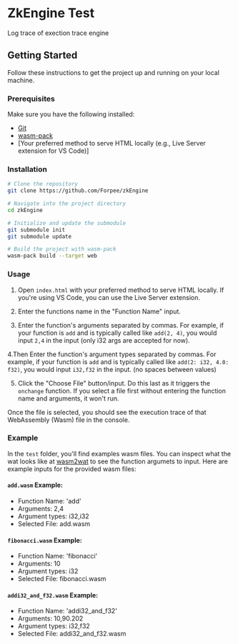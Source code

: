 # ZkEngine Test

Log trace of exection trace engine

## Getting Started

Follow these instructions to get the project up and running on your local machine.

### Prerequisites

Make sure you have the following installed:

- [Git](https://git-scm.com/)
- [wasm-pack](https://rustwasm.github.io/wasm-pack/)
- [Your preferred method to serve HTML locally (e.g., Live Server extension for VS Code)]

### Installation

```bash
# Clone the repository
git clone https://github.com/Forpee/zkEngine

# Navigate into the project directory
cd zkEngine

# Initialize and update the submodule
git submodule init
git submodule update

# Build the project with wasm-pack
wasm-pack build --target web
```
### Usage

1. Open `index.html` with your preferred method to serve HTML locally. If you're using VS Code, you can use the Live Server extension.

2. Enter the functions name in the "Function Name" input.

3. Enter the function's arguments separated by commas. For example, if your function is `add` and is typically called like `add(2, 4)`, you would input `2,4` in the input (only i32 args are accepted for now).

4.Then Enter the function's argument types separated by commas. For example, if your function is `add` and is typically called like `add(2: i32, 4.0: f32)`, you would input `i32,f32` in the input. (no spaces between values)

5. Click the "Choose File" button/input. Do this last as it triggers the `onchange` function. If you select a file first without entering the function name and arguments, it won't run.

Once the file is selected, you should see the execution trace of that WebAssembly (Wasm) file in the console.

### Example

In the `test` folder, you'll find examples wasm files. You can inspect what the wat looks like at [wasm2wat](https://webassembly.github.io/wabt/demo/wasm2wat/) to see the function argumets to input. Here are example inputs for the provided wasm files:

#### `add.wasm` Example:

- Function Name: 'add'
- Arguments: 2,4
- Argument types: i32,i32
- Selected File: add.wasm

#### `fibonacci.wasm` Example:

- Function Name: 'fibonacci'
- Arguments: 10
- Argument types: i32
- Selected File: fibonacci.wasm

#### `addi32_and_f32.wasm` Example:

- Function Name: 'addi32_and_f32'
- Arguments: 10,90.202
- Argument types: i32,f32
- Selected File: addi32_and_f32.wasm

